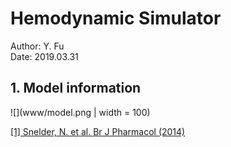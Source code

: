 # Hemodynamic Simulator
Author: Y. Fu <br>
Date: 2019.03.31

## 1. Model information
![](www/model.png | width = 100)

[[1] Snelder, N. et al. Br J Pharmacol (2014)](https://bpspubs.onlinelibrary.wiley.com/doi/full/10.1111/bph.12824)